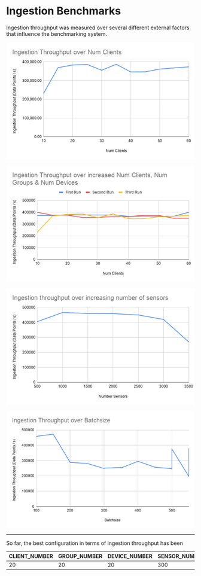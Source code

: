 # Ingestion Benchmarks

Ingestion throughput was measured over several different external factors that influence the benchmarking system.

![Ingestion increase number clients only](img/ING_INC_CLIENTS_NUM.png)

![Ingestion increase number clients, devices & groups](img/ING_INC_CLIENTS_GROUPS_DEVICES_NUM.png)

![Ingestion increase number clients only](img/ING_INC_SENSOR_NUM.png)

![Ingestion increase batchsize](img/ING_INC_BATCHSIZE.png)

______

So far, the best configuration in terms of ingestion throughput has been

| CLIENT_NUMBER | GROUP_NUMBER | DEVICE_NUMBER | SENSOR_NUMBER | BATCH_SIZE | LOOP_RATE | REAL_INSERT_RATE | POINT_STEP | INGESTION_THROUGHPUT |
|---------------|--------------|---------------|---------------|------------|-----------|------------------|------------|----------------------|
| 20            | 20           | 20            | 300           | 500        | 10        | 1                | 5000       | 480766.96            |